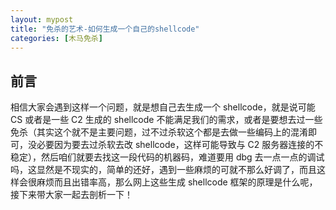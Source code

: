 ```yaml
---
layout: mypost
title: "免杀的艺术-如何生成一个自己的shellcode"
categories: [木马免杀]
---
```


## 前言

相信大家会遇到这样一个问题，就是想自己去生成一个 shellcode，就是说可能 CS 或者是一些 C2 生成的 shellcode 不能满足我们的需求，或者是要想去过一些免杀（其实这个就不是主要问题，过不过杀软这个都是去做一些编码上的混淆即可，没必要因为要去过杀软去改 shellcode，这样可能导致与 C2 服务器连接的不稳定），然后咱们就要去找这一段代码的机器码，难道要用 dbg 去一点一点的调试吗，这显然是不现实的，简单的还好，遇到一些麻烦的可就不那么好调了，而且这样会很麻烦而且出错率高，那么网上这些生成 shellcode 框架的原理是什么呢，接下来带大家一起去剖析一下！